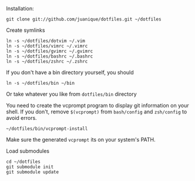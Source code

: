 Installation:

    git clone git://github.com/juanique/dotfiles.git ~/dotfiles

Create symlinks

    ln -s ~/dotfiles/dotvim ~/.vim
    ln -s ~/dotfiles/vimrc ~/.vimrc
    ln -s ~/dotfiles/gvimrc ~/.gvimrc
    ln -s ~/dotfiles/bashrc ~/.bashrc
    ln -s ~/dotfiles/zshrc ~/.zshrc

If you don't have a bin directory yourself, you should

    ln -s ~/dotfiles/bin ~/bin

Or take whatever you like from `dotfiles/bin` directory

You need to create the vcprompt program to display git information on your shell. If you don't, remove `$(vcprompt)` from `bash/config` and `zsh/config` to avoid errors.

    ~/dotfiles/bin/vcprompt-install

Make sure the generated `vcprompt` its on your system's PATH.

Load submodules

    cd ~/dotfiles
    git submodule init
    git submodule update
